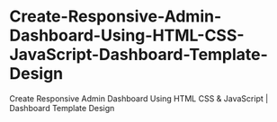 # Create-Responsive-Admin-Dashboard-Using-HTML-CSS-JavaScript-Dashboard-Template-Design
Create Responsive Admin Dashboard Using HTML CSS &amp; JavaScript | Dashboard Template Design
